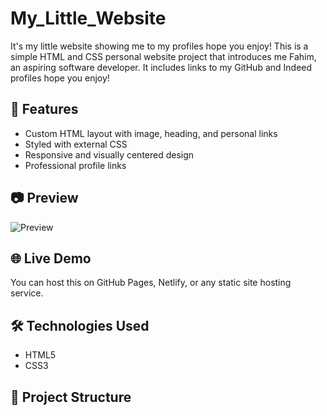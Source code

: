 # My_Little_Website
It's my little website showing me to my profiles hope you enjoy! This is a simple HTML and CSS personal website project that introduces me Fahim, an aspiring software developer. It includes links to my GitHub and Indeed profiles hope you enjoy!

## 📄 Features

- Custom HTML layout with image, heading, and personal links
- Styled with external CSS
- Responsive and visually centered design
- Professional profile links

## 📷 Preview

![Preview](https://www.dictionary.com/e/wp-content/uploads/2020/02/uwu_800x800-300x300.jpg)

## 🌐 Live Demo

You can host this on GitHub Pages, Netlify, or any static site hosting service.

## 🛠️ Technologies Used

- HTML5
- CSS3

## 📁 Project Structure


